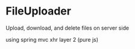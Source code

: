 FileUploader
============

Upload, download, and delete files on server side

using spring mvc xhr layer 2 (pure js)